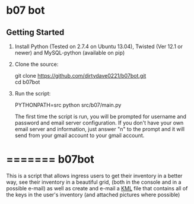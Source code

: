 # b07 bot

## Getting Started

1. Install Python (Tested on 2.7.4 on Ubuntu 13.04), Twisted (Ver 12.1 or newer) and MySQL-python (available on pip)
2. Clone the source:

   git clone https://github.com/dirtydave0221/b07bot.git  
   cd b07bot   

3. Run the script:

   PYTHONPATH=src python src/b07/main.py  
   
   The first time the script is run, you will be prompted for username and password and email server configuration. 
   If you don't have your own email server and information, just answer "n" to the prompt and it will send from your 
   gmail account to your gmail account.



=======
b07bot
======

This is a script that allows ingress users to get their inventory in a better way, 
see their inventory in a beautiful grid, (both in the console and in a possible e-mail)
as well as create and e-mail a [KML](https://developers.google.com/kml/documentation/) file 
that contains all of the keys in the user's inventory (and attached pictures where possible)
